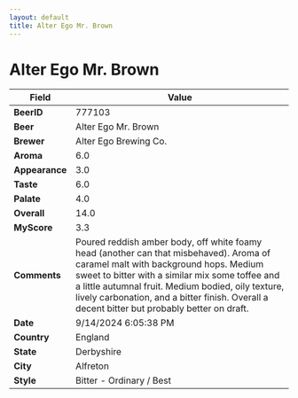 ```yaml
---
layout: default
title: Alter Ego Mr. Brown
---
```


# Alter Ego Mr. Brown

| Field         | Value     |
|---------------|-----------|
| **BeerID** | 777103 |
| **Beer** | Alter Ego Mr. Brown |
| **Brewer** | Alter Ego Brewing Co. |
| **Aroma** | 6.0 |
| **Appearance** | 3.0 |
| **Taste** | 6.0 |
| **Palate** | 4.0 |
| **Overall** | 14.0 |
| **MyScore** | 3.3 |
| **Comments** | Poured reddish amber body, off white foamy head (another can that misbehaved). Aroma of caramel malt with background hops. Medium sweet to bitter with a similar mix some toffee and a little autumnal fruit. Medium bodied, oily texture, lively carbonation, and a bitter finish. Overall a decent bitter but probably better on draft. |
| **Date** | 9/14/2024 6:05:38 PM |
| **Country** | England |
| **State** | Derbyshire |
| **City** | Alfreton |
| **Style** | Bitter - Ordinary / Best |
